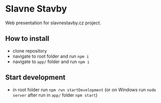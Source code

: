 # Slavne Stavby

Web presentation for slavnestavby.cz project.


## How to install

+ clone repository
+ navigate to root folder and run `npm i`
+ navigate to `app/` folder and run `npm i`

## Start development

+ in root folder run `npm run startDevelopment` (or on Windows run `node server` after run in `app/` folder `npm start`)
